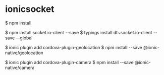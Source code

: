 # ionicsocket

$ npm install

$ npm install socket.io-client --save
$ typings install dt~socket.io-client --save --global

$ ionic plugin add cordova-plugin-geolocation
$ npm install --save @ionic-native/geolocation

$ ionic plugin add cordova-plugin-camera
$ npm install --save @ionic-native/camera
